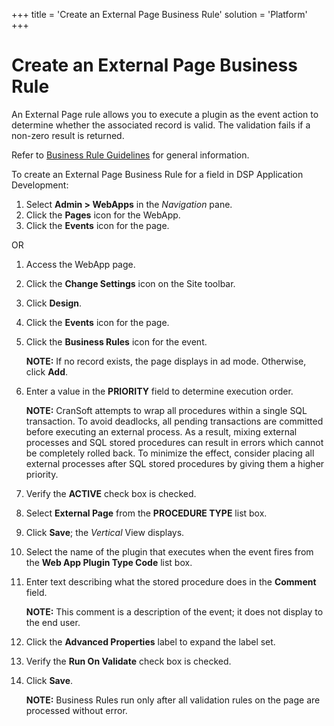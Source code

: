 +++
title = 'Create an External Page Business Rule'
solution = 'Platform'
+++

# Create an External Page Business Rule

An External Page rule allows you to execute a plugin as the event action
to determine whether the associated record is valid. The validation
fails if a non-zero result is returned.

Refer to [Business Rule Guidelines](Business_Rule_Guidelines.htm) for
general information.

To create an External Page Business Rule for a field in DSP Application
Development:

1.  Select **Admin \> WebApps** in the *Navigation* pane.
2.  Click the **Pages** icon for the WebApp.
3.  Click the **Events** icon for the page.

OR

1.  Access the WebApp page.

2.  Click the **Change Settings** icon on the Site toolbar.

3.  Click **Design**.

4.  Click the **Events** icon for the page.

5.  Click the **Business Rules** icon for the event.
    
    **NOTE:** If no record exists, the page displays in ad mode.
    Otherwise, click **Add**.

6.  Enter a value in the **PRIORITY** field to determine execution
    order.
    
    **NOTE:** CranSoft attempts to wrap all procedures within a single
    SQL transaction. To avoid deadlocks, all pending transactions are
    committed before executing an external process. As a result, mixing
    external processes and SQL stored procedures can result in errors
    which cannot be completely rolled back. To minimize the effect,
    consider placing all external processes after SQL stored procedures
    by giving them a higher priority.

7.  Verify the **ACTIVE** check box is checked.

8.  Select **External Page** from the **PROCEDURE TYPE** list box.

9.  Click **Save**; the *Vertical* View displays.

10. Select the name of the plugin that executes when the event fires
    from the **Web App Plugin Type Code** list box.

11. Enter text describing what the stored procedure does in the
    **Comment** field.
    
    **NOTE:** This comment is a description of the event; it does not
    display to the end user.

12. Click the **Advanced Properties** label to expand the label set.

13. Verify the **Run On Validate** check box is checked.

14. Click **Save**.
    
    **NOTE:** Business Rules run only after all validation rules on the
    page are processed without error.
